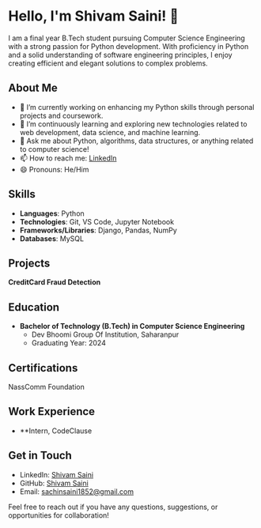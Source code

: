 # Hello, I'm Shivam Saini! 👋

I am a final year B.Tech student pursuing Computer Science Engineering with a strong passion for Python development. With proficiency in Python and a solid understanding of software engineering principles, I enjoy creating efficient and elegant solutions to complex problems.

## About Me

- 🔭 I’m currently working on enhancing my Python skills through personal projects and coursework.
- 🌱 I’m continuously learning and exploring new technologies related to web development, data science, and machine learning.
- 💬 Ask me about Python, algorithms, data structures, or anything related to computer science!
- 📫 How to reach me: [LinkedIn](https://www.linkedin.com/in/shivam1852/)
- 😄 Pronouns: He/Him

## Skills

- **Languages**: Python
- **Technologies**: Git, VS Code, Jupyter Notebook
- **Frameworks/Libraries**: Django, Pandas, NumPy
- **Databases**: MySQL

## Projects
 
  ****CreditCard Fraud Detection****

 
## Education

- **Bachelor of Technology (B.Tech) in Computer Science Engineering**
  - Dev Bhoomi Group Of Institution, Saharanpur
  - Graduating Year: 2024

## Certifications

NassComm Foundation

## Work Experience

- **Intern, CodeClause


## Get in Touch

- LinkedIn: [Shivam Saini](https://www.linkedin.com/in/shivam1852)
- GitHub: [Shivam Saini](https://github.com/shivam1852)
- Email: sachinsaini1852@gmail.com

Feel free to reach out if you have any questions, suggestions, or opportunities for collaboration!
